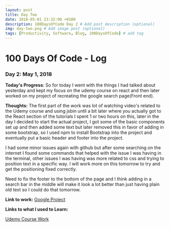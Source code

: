 ```yaml
---
layout: post
title: Day Two
date: 2018-05-01 23:32:00 +0100
description: 100DaysOfCode Day 2 # Add post description (optional)
img: day-two.png # Add image post (optional)
tags: [Productivity, Software, Blog, 100DaysOfCode] # add tag
---
```


# 100 Days Of Code - Log

### Day 2: May 1, 2018 

**Today's Progress**: So for today I went with the things I had talked about yesterday and kept my focus on the udemy course on react and then later worked on my project of recreating the google search page(Front end).

**Thoughts:** The first part of the work was lot of watching video's related to the Udemy course and using jsbin until a bit later where you actually got to the React section of the tutorials I spent 1 or two hours on this, later in the day I decided to start the actual project, I got some of the basic components set up and then added some text but later removed this in favor of adding in some bootstrap, so I used npm to install Bootstrap into the project and eventually put a basic header and footer into the project.

I had some minor issues again with github but after some searching on the internet I found some commands that helped with the issue I was having in the terminal, other issues I was having was more related to css and trying to position text in a specific way. I will work more on this tomorrow to try and get the positioning fixed correctly.

Need to fix the footer to the bottom of the page and I think adding in a search bar in the middle will make it look a lot better than just having plain old text so I could do that tomorrow.

**Link to work:** [Google Project](https://github.com/NathanScott85/google/)

**Links to what I used to Learn:** 

[Udemy Course Work](https://github.com/NathanScott85/react-complete-guide)
